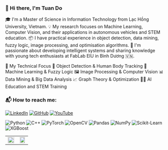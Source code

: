 ### 👋 Hi there, I'm Tuan Do
🎓 I'm a Master of Science in Information Technology from Lạc Hồng University, Vietnam.
💡 My research focuses on Machine Learning, Computer Vision, and their applications in autonomous vehicles and STEM education.
📦 I have practical experience in object detection, data mining, fuzzy logic, image processing, and optimisation algorithms.
🌱 I'm passionate about developing intelligent systems and sharing knowledge with young tech enthusiasts at FabLab EIU in Bình Dương 🇻🇳.

🔬 My Technical Focus
🤖 Object Detection & Human Body Tracking
🧠 Machine Learning & Fuzzy Logic
🖼️ Image Processing & Computer Vision
📊 Data Mining & Big Data Analysis
📈 Graph Theory & Optimization
👨‍🏫 AI Education and STEM Training

### 📬 How to reach me:

[![LinkedIn](https://img.shields.io/badge/LinkedIn-blue?logo=linkedin)](#t)
[![GitHub](https://img.shields.io/badge/GitHub-000?logo=github)](https://github.com/DoNguyenAnhTuan)
[![YouTube](https://img.shields.io/badge/YouTube-red?logo=youtube)](https://www.youtube.com/@onguyenanhtuan343)


![Python](https://img.shields.io/badge/Python-3776AB?style=for-the-badge&logo=python&logoColor=white)
![C++](https://img.shields.io/badge/C++-00599C?style=for-the-badge&logo=c%2B%2B&logoColor=white)
![PyTorch](https://img.shields.io/badge/PyTorch-EE4C2C?style=for-the-badge&logo=pytorch&logoColor=white)
![OpenCV](https://img.shields.io/badge/OpenCV-5C3EE8?style=for-the-badge&logo=opencv&logoColor=white)
![Pandas](https://img.shields.io/badge/Pandas-150458?style=for-the-badge&logo=pandas&logoColor=white)
![NumPy](https://img.shields.io/badge/NumPy-013243?style=for-the-badge&logo=numpy&logoColor=white)
![Scikit-Learn](https://img.shields.io/badge/scikit--learn-F7931E?style=for-the-badge&logo=scikitlearn&logoColor=white)
![XGBoost](https://img.shields.io/badge/XGBoost-AA4466?style=for-the-badge)


<table>
  <tr>
    <td align="center" width="50%">
      <img src="https://github-readme-stats.vercel.app/api/top-langs/?username=DoNguyenAnhTuan&layout=compact&langs_count=8&theme=default" width="100%" />
    </td>
    <td align="center" width="50%">
      <img src="https://github-readme-stats.vercel.app/api?username=DoNguyenAnhTuan&show_icons=true&theme=default&count_private=true" width="90%"/>
    </td>
  </tr>
</table>
